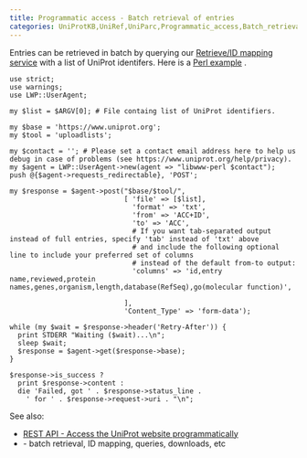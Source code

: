 ```yaml
---
title: Programmatic access - Batch retrieval of entries
categories: UniProtKB,UniRef,UniParc,Programmatic_access,Batch_retrieval,help
---
```


Entries can be retrieved in batch by querying our [Retrieve/ID mapping service](http://www.uniprot.org/help/uploadlists) with a list of UniProt identifers. Here is a [Perl example](http://www.uniprot.org/help/api_batch_retrieval#batch_retrieval_perl_example) .

    use strict;
    use warnings;
    use LWP::UserAgent;

    my $list = $ARGV[0]; # File containg list of UniProt identifiers.

    my $base = 'https://www.uniprot.org';
    my $tool = 'uploadlists';

    my $contact = ''; # Please set a contact email address here to help us debug in case of problems (see https://www.uniprot.org/help/privacy).
    my $agent = LWP::UserAgent->new(agent => "libwww-perl $contact");
    push @{$agent->requests_redirectable}, 'POST';

    my $response = $agent->post("$base/$tool/",
                                [ 'file' => [$list],
                                  'format' => 'txt',
                                  'from' => 'ACC+ID',
                                  'to' => 'ACC',
                                  # If you want tab-separated output instead of full entries, specify 'tab' instead of 'txt' above
                                  # and include the following optional line to include your preferred set of columns
                                  # instead of the default from-to output:
                                  'columns' => 'id,entry name,reviewed,protein names,genes,organism,length,database(RefSeq),go(molecular function)',

                                ],
                                'Content_Type' => 'form-data');

    while (my $wait = $response->header('Retry-After')) {
      print STDERR "Waiting ($wait)...\n";
      sleep $wait;
      $response = $agent->get($response->base);
    }

    $response->is_success ?
      print $response->content :
      die 'Failed, got ' . $response->status_line .
        ' for ' . $response->request->uri . "\n";

See also:

-   [REST API - Access the UniProt website programmatically](http://www.uniprot.org/help/api)
-   \- batch retrieval, ID mapping, queries, downloads, etc
